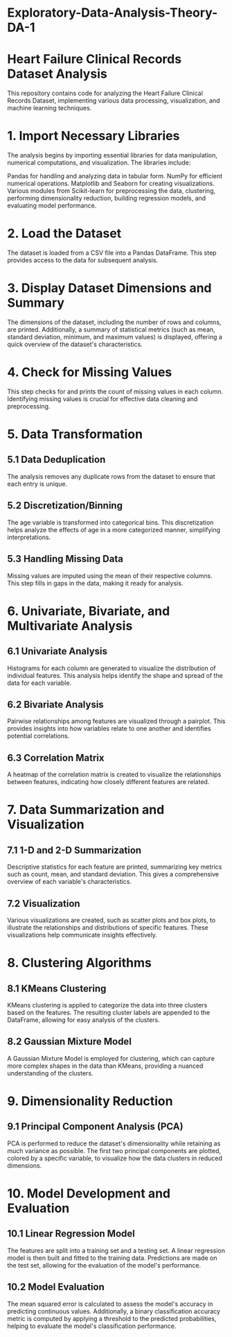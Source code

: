 # Exploratory-Data-Analysis-Theory-DA-1

# Heart Failure Clinical Records Dataset Analysis
This repository contains code for analyzing the Heart Failure Clinical Records Dataset, implementing various data processing, visualization, and machine learning techniques.

# 1. Import Necessary Libraries
The analysis begins by importing essential libraries for data manipulation, numerical computations, and visualization. The libraries include:

Pandas for handling and analyzing data in tabular form.
NumPy for efficient numerical operations.
Matplotlib and Seaborn for creating visualizations.
Various modules from Scikit-learn for preprocessing the data, clustering, performing dimensionality reduction, building regression models, and evaluating model performance.
# 2. Load the Dataset
The dataset is loaded from a CSV file into a Pandas DataFrame. This step provides access to the data for subsequent analysis.

# 3. Display Dataset Dimensions and Summary
The dimensions of the dataset, including the number of rows and columns, are printed. Additionally, a summary of statistical metrics (such as mean, standard deviation, minimum, and maximum values) is displayed, offering a quick overview of the dataset's characteristics.

# 4. Check for Missing Values
This step checks for and prints the count of missing values in each column. Identifying missing values is crucial for effective data cleaning and preprocessing.

# 5. Data Transformation
## 5.1 Data Deduplication
The analysis removes any duplicate rows from the dataset to ensure that each entry is unique.

## 5.2 Discretization/Binning
The age variable is transformed into categorical bins. This discretization helps analyze the effects of age in a more categorized manner, simplifying interpretations.

## 5.3 Handling Missing Data
Missing values are imputed using the mean of their respective columns. This step fills in gaps in the data, making it ready for analysis.

# 6. Univariate, Bivariate, and Multivariate Analysis
## 6.1 Univariate Analysis
Histograms for each column are generated to visualize the distribution of individual features. This analysis helps identify the shape and spread of the data for each variable.

## 6.2 Bivariate Analysis
Pairwise relationships among features are visualized through a pairplot. This provides insights into how variables relate to one another and identifies potential correlations.

## 6.3 Correlation Matrix
A heatmap of the correlation matrix is created to visualize the relationships between features, indicating how closely different features are related.

# 7. Data Summarization and Visualization
## 7.1 1-D and 2-D Summarization
Descriptive statistics for each feature are printed, summarizing key metrics such as count, mean, and standard deviation. This gives a comprehensive overview of each variable's characteristics.

## 7.2 Visualization
Various visualizations are created, such as scatter plots and box plots, to illustrate the relationships and distributions of specific features. These visualizations help communicate insights effectively.

# 8. Clustering Algorithms
## 8.1 KMeans Clustering
KMeans clustering is applied to categorize the data into three clusters based on the features. The resulting cluster labels are appended to the DataFrame, allowing for easy analysis of the clusters.

## 8.2 Gaussian Mixture Model
A Gaussian Mixture Model is employed for clustering, which can capture more complex shapes in the data than KMeans, providing a nuanced understanding of the clusters.

# 9. Dimensionality Reduction
## 9.1 Principal Component Analysis (PCA)
PCA is performed to reduce the dataset's dimensionality while retaining as much variance as possible. The first two principal components are plotted, colored by a specific variable, to visualize how the data clusters in reduced dimensions.

# 10. Model Development and Evaluation
## 10.1 Linear Regression Model
The features are split into a training set and a testing set. A linear regression model is then built and fitted to the training data. Predictions are made on the test set, allowing for the evaluation of the model's performance.

## 10.2 Model Evaluation
The mean squared error is calculated to assess the model's accuracy in predicting continuous values. Additionally, a binary classification accuracy metric is computed by applying a threshold to the predicted probabilities, helping to evaluate the model's classification performance.

